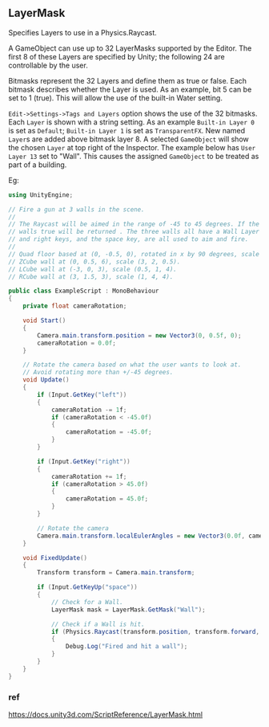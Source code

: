 ## LayerMask
Specifies Layers to use in a Physics.Raycast.

A GameObject can use up to 32 LayerMasks supported by the Editor. The first 8 of these Layers are specified by Unity; the following 24 are controllable by the user.

Bitmasks represent the 32 Layers and define them as true or false. Each bitmask describes whether the Layer is used. As an example, bit 5 can be set to 1 (true). This will allow the use of the built-in Water setting.


`Edit->Settings->Tags and Layers` option shows the use of the 32 bitmasks. Each `Layer` is shown with a string setting. As an example `Built-in Layer 0` is set as `Default`; `Built-in Layer 1` is set as `TransparentFX`. New named `Layer`s are added above bitmask layer 8. A selected `GameObject` will show the chosen `Layer` at top right of the Inspector. The example below has `User Layer 13` set to "Wall". This causes the assigned `GameObject` to be treated as part of a building.

Eg:
```cs
using UnityEngine;

// Fire a gun at 3 walls in the scene.
//
// The Raycast will be aimed in the range of -45 to 45 degrees. If the Ray hits any of the
// walls true will be returned . The three walls all have a Wall Layer attached.  The left
// and right keys, and the space key, are all used to aim and fire.
//
// Quad floor based at (0, -0.5, 0), rotated in x by 90 degrees, scale (8, 8, 8).
// ZCube wall at (0, 0.5, 6), scale (3, 2, 0.5).
// LCube wall at (-3, 0, 3), scale (0.5, 1, 4).
// RCube wall at (3, 1.5, 3), scale (1, 4, 4).

public class ExampleScript : MonoBehaviour
{
    private float cameraRotation;

    void Start()
    {
        Camera.main.transform.position = new Vector3(0, 0.5f, 0);
        cameraRotation = 0.0f;
    }

    // Rotate the camera based on what the user wants to look at.
    // Avoid rotating more than +/-45 degrees.
    void Update()
    {
        if (Input.GetKey("left"))
        {
            cameraRotation -= 1f;
            if (cameraRotation < -45.0f)
            {
                cameraRotation = -45.0f;
            }
        }

        if (Input.GetKey("right"))
        {
            cameraRotation += 1f;
            if (cameraRotation > 45.0f)
            {
                cameraRotation = 45.0f;
            }
        }

        // Rotate the camera
        Camera.main.transform.localEulerAngles = new Vector3(0.0f, cameraRotation, 0.0f);
    }

    void FixedUpdate()
    {
        Transform transform = Camera.main.transform;

        if (Input.GetKeyUp("space"))
        {
            // Check for a Wall.
            LayerMask mask = LayerMask.GetMask("Wall");

            // Check if a Wall is hit.
            if (Physics.Raycast(transform.position, transform.forward, 20.0f, mask))
            {
                Debug.Log("Fired and hit a wall");
            }
        }
    }
}
```


### ref

https://docs.unity3d.com/ScriptReference/LayerMask.html



